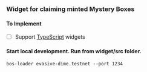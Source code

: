 ### Widget for claiming minted Mystery Boxes

#### To Implement

- [ ] Support [TypeScript](https://github.com/frol/bos-component-ts-starter) widgets

#### Start local development. Run from widget/src folder.
`
bos-loader evasive-dime.testnet --port 1234
`
